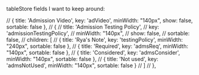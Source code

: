 tableStore fields I want to keep around:

// { title: 'Admission Video', key: 'adVideo', minWidth: "140px", show: false, sortable: false },
// {
//   title: 'Admission Testing Policy',
//   key: 'admissionTestingPolicy',
//   minWidth: "140px",
//   show: false,
//   sortable: false,
//   children: [
//     { title: 'Rya\'s Note', key: 'testingPolicy', minWidth: "240px", sortable: false },
//     { title: 'Required', key: 'admsReq', minWidth: "140px", sortable: false },
//     { title: 'Considered', key: 'admsConsider', minWidth: "140px", sortable: false },
//     { title: 'Not used', key: 'admsNotUsed', minWidth: "140px", sortable: false }
//   ]
// },          
